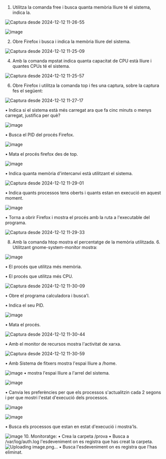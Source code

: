 1. Utilitza la comanda free i busca quanta memòria lliure té el sistema, indica la. 

![Captura desde 2024-12-12 11-26-55](https://github.com/user-attachments/assets/9d52cbd2-2a0c-4a9f-a194-25d020c30993)

![image](https://github.com/user-attachments/assets/749821e5-5b70-432d-a5d4-9b0475fad41a)

2. Obre Firefox i busca i indica la memòria lliure del sistema.
   
![Captura desde 2024-12-12 11-25-09](https://github.com/user-attachments/assets/1c10383b-d2fb-4a36-9fd0-357d122a9c82)

4. Amb la comanda mpstat indica quanta capacitat de CPU està lliure i  quantes CPUs té el sistema.
   
![Captura desde 2024-12-12 11-25-57](https://github.com/user-attachments/assets/ba031740-dca9-42b6-a570-77f83eed112f)

6. Obre Firefox i utilitza la comanda top i fes una captura, sobre la captura fes  el següent:
   
![Captura desde 2024-12-12 11-27-17](https://github.com/user-attachments/assets/bd052ab1-1c47-4ce5-8629-f94d180d2fe8)

• Indica si el sistema està més carregat ara que fa cinc minuts o menys  carregat, justifica per què? 

![image](https://github.com/user-attachments/assets/1640075b-7697-46a5-9c3c-8a37f308a552)

• Busca el PID del procés Firefox. 

![image](https://github.com/user-attachments/assets/3d9f2b59-555a-4f34-9ff2-acb74a284619)

• Mata el procés firefox des de top. 


![image](https://github.com/user-attachments/assets/0194d750-1a4e-4dcf-af04-3a6936aaff86)

• Indica quanta memòria d'intercanvi està utilitzant el sistema. 

![Captura desde 2024-12-12 11-29-01](https://github.com/user-attachments/assets/6117a988-d955-444a-880a-2889ee83a3c0)

• Indica quants processos tens oberts i quants estan en execució en  aquest moment. 

![image](https://github.com/user-attachments/assets/f23ce37f-9c9c-4c00-bd98-f98de2a908c2)

• Torna a obrir Firefox i mostra el procés amb la ruta a l'executable del  programa. 

![Captura desde 2024-12-12 11-29-33](https://github.com/user-attachments/assets/42a17ad1-1fc2-406d-9f89-2dc1809326cb)

8. Amb la comanda htop mostra el percentatge de la memòria utilitzada. 6. Utilitzant gnome-system-monitor mostra:


![image](https://github.com/user-attachments/assets/813fb9a1-ce89-482d-b159-46aa4af9d639)

• El procés que utilitza més memòria. 

• El procés que utilitza més CPU. 

![Captura desde 2024-12-12 11-30-09](https://github.com/user-attachments/assets/db44b4ac-ce60-4ad0-812e-1da9e507849f)


• Obre el programa calculadora i busca'l. 

• Indica el seu PID.

![image](https://github.com/user-attachments/assets/2544c9a7-6c1f-4288-b0e6-d7638e700aab)

• Mata el procés. 

![Captura desde 2024-12-12 11-30-44](https://github.com/user-attachments/assets/d922eccc-3d0d-45ca-b8d9-96031b73931d)

• Amb el monitor de recursos mostra l'activitat de xarxa. 

![Captura desde 2024-12-12 11-30-59](https://github.com/user-attachments/assets/41064ddb-bd7c-441b-8bdc-694a46066c63)

• Amb Sistema de fitxers mostra l'espai lliure a /home.

![image](https://github.com/user-attachments/assets/57059a84-0a06-438f-8c40-28e5e6fb3a0b)
• mostra l'espai lliure a l'arrel del sistema.

![image](https://github.com/user-attachments/assets/d218b587-2ede-4eac-9c17-beab3f85a6bb)

• Canvia les preferències per que els processos s'actualitzin cada 2  segons i per que mostri l'estat d'execució dels processos. 

![image](https://github.com/user-attachments/assets/313d4334-b210-4538-b6f9-a4231588d5d3)

![image](https://github.com/user-attachments/assets/21f15283-4ec7-460e-81d5-e133cf224cd0)

• Busca els processos que estan en estat d'execució i mostra'ls. 

![image](https://github.com/user-attachments/assets/42cc0fc1-b4ff-4828-a22d-4dbccdf34fdf)
10. Monitoratge: 
• Crea la carpeta /prova 
• Busca a /var/log/auth.log l'esdeveniment on es registra que has creat la  carpeta. 
![Uploading image.png…]()
• Busca l'esdeveniment on es registra que l'has eliminat. 
